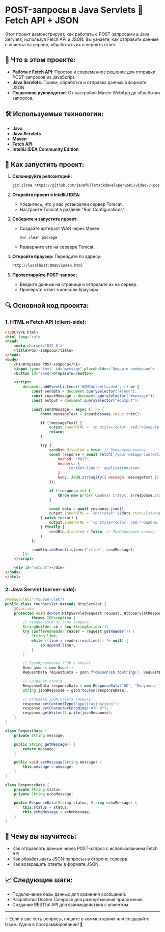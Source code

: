 # POST-запросы в Java Servlets 🚀 Fetch API + JSON

Этот проект демонстрирует, как работать с POST-запросами в Java Servlets, используя Fetch API и JSON. Вы узнаете, как отправить данные с клиента на сервер, обработать их и вернуть ответ.

## 📌 Что в этом проекте:
- **Работа с Fetch API**: Простое и современное решение для отправки POST-запросов из JavaScript.
- **Java Servlets**: Прием, обработка и отправка данных в формате JSON.
- **Пошаговое руководство**: От настройки Maven WebApp до обработки запросов.

## 🛠️ Используемые технологии:
- **Java**
- **Java Servlets**
- **Maven**
- **Fetch API**
- **IntelliJ IDEA Community Edition**

## 🚀 Как запустить проект:

1. **Склонируйте репозиторий:**
   ```bash
   git clone https://github.com/javafullstackdeveloper2685/video-7-post-request-servlets.git
   ```

2. **Откройте проект в IntelliJ IDEA:**
   - Убедитесь, что у вас установлен сервер Tomcat.
   - Настройте Tomcat в разделе "Run Configurations".

3. **Соберите и запустите проект:**
   - Создайте артефакт WAR через Maven:
     ```bash
     mvn clean package
     ```
   - Разверните его на сервере Tomcat.

4. **Откройте браузер:**
   Перейдите по адресу:
   ```bash
   http://localhost:8080/index.html
   ```

5. **Протестируйте POST-запрос:**
   - Введите данные на странице и отправьте их на сервер.
   - Проверьте ответ в консоли браузера.

## 🔍 Основной код проекта:

### 1. HTML и Fetch API (client-side):
```html
<!DOCTYPE html>
<html lang="ru">
<head>
    <meta charset="UTF-8">
    <title>POST-запросы</title>
</head>
<body>
    <h1>Отправка POST-запроса</h1>
    <input type="text" id="message" placeholder="Введите сообщение">
    <button id="send">Отправить</button>

    <script>
        document.addEventListener('DOMContentLoaded', () => {
            const sendBtn = document.querySelector("#send");
            const inputMessage = document.querySelector("#message");
            const output = document.querySelector("#output");

            const sendMessage = async () => {
                const messageText = inputMessage.value.trim();

                if (!messageText) {
                    output.innerHTML = `<p style="color: red;">Введите сообщение!</p>`;
                    return;
                }

                try {
                    sendBtn.disabled = true; // Блокируем кнопку
                    const response = await fetch('/your-webapp-context/YourServlet', {
                        method: 'POST',
                        headers: {
                            'Content-Type': 'application/json'
                        },
                        body: JSON.stringify({ message: messageText })
                    });

                    if (!response.ok) {
                        throw new Error(`Ошибка! Статус: ${response.status}`);
                    }

                    const data = await response.json();
                    output.innerHTML = `<p>Статус: ${data.status}</p><p>Сообщение: ${data.echoMessage}</p>`;
                } catch (error) {
                    output.innerHTML = `<p style="color: red;">Ошибка: ${error.message}</p>`;
                } finally {
                    sendBtn.disabled = false; // Разблокируем кнопку
                }
            };

            sendBtn.addEventListener('click', sendMessage);
        });
    </script>

    <div id="output"></div>
</body>
</html>
```

### 2. Java Servlet (server-side):
```java
@WebServlet("/YourServlet")
public class YourServlet extends HttpServlet {
    @Override
    protected void doPost(HttpServletRequest request, HttpServletResponse response)
            throws IOException {
        // Чтение JSON из тела запроса
        StringBuilder sb = new StringBuilder();
        try (BufferedReader reader = request.getReader()) {
            String line;
            while ((line = reader.readLine()) != null) {
                sb.append(line);
            }
        }

        // Преобразование JSON в объект
        Gson gson = new Gson();
        RequestData requestData = gson.fromJson(sb.toString(), RequestData.class);

        // Создание ответа
        ResponseData responseData = new ResponseData("OK", "Получено: " + requestData.getMessage());
        String jsonResponse = gson.toJson(responseData);

        // Отправка JSON-ответа клиенту
        response.setContentType("application/json");
        response.setCharacterEncoding("UTF-8");
        response.getWriter().write(jsonResponse);
    }
}

class RequestData {
    private String message;

    public String getMessage() {
        return message;
    }

    public void setMessage(String message) {
        this.message = message;
    }
}

class ResponseData {
    private String status;
    private String echoMessage;

    public ResponseData(String status, String echoMessage) {
        this.status = status;
        this.echoMessage = echoMessage;
    }
}
```

## 🎯 Чему вы научитесь:
- Как отправлять данные через POST-запрос с использованием Fetch API.
- Как обрабатывать JSON-запросы на стороне сервера.
- Как возвращать ответы в формате JSON.

## 📈 Следующие шаги:
- Подключение базы данных для хранения сообщений.
- Разработка Docker Compose для развертывания приложения.
- Создание RESTful API для взаимодействия с клиентом.

---

💡 Если у вас есть вопросы, пишите в комментариях или создавайте Issue. Удачи в программировании! 🚀
